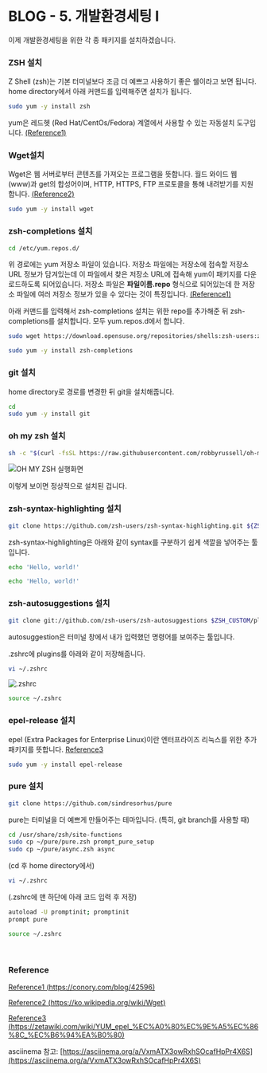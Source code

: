 # BLOG - 5. 개발환경세팅 I

이제 개발환경세팅을 위한 각 종 패키지를 설치하겠습니다.



### **ZSH 설치**

Z Shell (zsh)는 기본 터미널보다 조금 더 예쁘고 사용하기 좋은 쉘이라고 보면 됩니다. home directory에서 아래 커맨드를 입력해주면 설치가 됩니다.

```bash
sudo yum -y install zsh
```

yum은 레드헷 (Red Hat/CentOs/Fedora) 계열에서 사용할 수 있는 자동설치 도구입니다. [(Reference1)](https://conory.com/blog/42596)



### Wget설치

Wget은 웹 서버로부터 콘텐츠를 가져오는 프로그램을 뜻합니다. 월드 와이드 웹(www)과 get의 합성어이며, HTTP, HTTPS, FTP 프로토콜을 통해 내려받기를 지원합니다. [(Reference2)](https://ko.wikipedia.org/wiki/Wget)

```bash
sudo yum -y install wget
```



### zsh-completions 설치

```bash
cd /etc/yum.repos.d/
```

위 경로에는 yum 저장소 파일이 있습니다. 저장소 파일에는 저장소에 접속할 저장소 URL 정보가 담겨있는데 이 파일에서 찾은 저장소 URL에 접속해 yum이 패키지를 다운로드하도록 되어있습니다. 저장소 파일은 **파일이름.repo** 형식으로 되어있는데 한 저장소 파일에 여러 저장소 정보가 있을 수 있다는 것이 특징입니다. [(Reference1)](https://conory.com/blog/42596)

아래 커맨드를 입력해서 zsh-completions 설치는 위한 repo를 추가해준 뒤 zsh-completions를 설치합니다. 모두 yum.repos.d에서 합니다.

```bash
sudo wget https://download.opensuse.org/repositories/shells:zsh-users:zsh-completions/CentOS_7/shells:zsh-users:zsh-completions.repo
```

```bash
sudo yum -y install zsh-completions
```



### git 설치

home directory로 경로를 변경한 뒤 git을 설치해줍니다.

```bash
cd
sudo yum -y install git
```



### oh my zsh 설치

```bash
sh -c "$(curl -fsSL https://raw.githubusercontent.com/robbyrussell/oh-my-zsh/master/tools/install.sh)"
```

![OH MY ZSH 실행화면](https://cdn.bkshin.com/devRecord/2019/01/24/5_1.PNG)

이렇게 보이면 정상적으로 설치된 겁니다.



### zsh-syntax-highlighting 설치

```bash
git clone https://github.com/zsh-users/zsh-syntax-highlighting.git ${ZSH_CUSTOM:-~/.oh-my-zsh/custom}/plugins/zsh-syntax-highlighting
```

zsh-syntax-highlighting은 아래와 같이 syntax를 구분하기 쉽게 색깔을 넣어주는 툴입니다.

```bash
echo 'Hello, world!'
```

```bash
echo 'Hello, world!'
```



### zsh-autosuggestions 설치

```bash
git clone git://github.com/zsh-users/zsh-autosuggestions $ZSH_CUSTOM/plugins/zsh-autosuggestions
```

autosuggestion은 터미널 창에서 내가 입력했던 명령어를 보여주는 툴입니다. 

.zshrc에 plugins를 아래와 같이 저장해줍니다.

```bash
vi ~/.zshrc
```

![.zshrc](https://cdn.bkshin.com/devRecord/2019/01/24/5_2.PNG)

```bash
source ~/.zshrc
```

### epel-release 설치

epel (Extra Packages for Enterprise Linux)이란 엔터프라이즈 리눅스를 위한 추가 패키지를 뜻합니다. [Reference3](https://zetawiki.com/wiki/YUM_epel_%EC%A0%80%EC%9E%A5%EC%86%8C_%EC%B6%94%EA%B0%80)

```bash
sudo yum -y install epel-release
```



### pure 설치

```bash
git clone https://github.com/sindresorhus/pure
```

pure는 터미널을 더 예쁘게 만들어주는 테마입니다. (특히, git branch를 사용할 때)

```bash
cd /usr/share/zsh/site-functions
sudo cp ~/pure/pure.zsh prompt_pure_setup
sudo cp ~/pure/async.zsh async
```

(cd 후 home directory에서)

```bash
vi ~/.zshrc
```

(.zshrc에 맨 하단에 아래 코드 입력 후 저장)

```bash
autoload -U promptinit; promptinit
prompt pure
```

```bash
source ~/.zshrc
```

<br>

### Reference

[Reference1 (https://conory.com/blog/42596)](https://conory.com/blog/42596)

[Reference2 (https://ko.wikipedia.org/wiki/Wget)](https://ko.wikipedia.org/wiki/Wget)

[Reference3 (https://zetawiki.com/wiki/YUM_epel_%EC%A0%80%EC%9E%A5%EC%86%8C_%EC%B6%94%EA%B0%80)](https://zetawiki.com/wiki/YUM_epel_%EC%A0%80%EC%9E%A5%EC%86%8C_%EC%B6%94%EA%B0%80)

asciinema 참고: [https://asciinema.org/a/VxmATX3owRxhSOcafHpPr4X6S](https://asciinema.org/a/VxmATX3owRxhSOcafHpPr4X6S)


